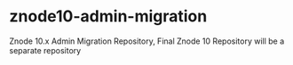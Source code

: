 # znode10-admin-migration
Znode 10.x Admin Migration Repository, Final Znode 10 Repository will be a separate repository
